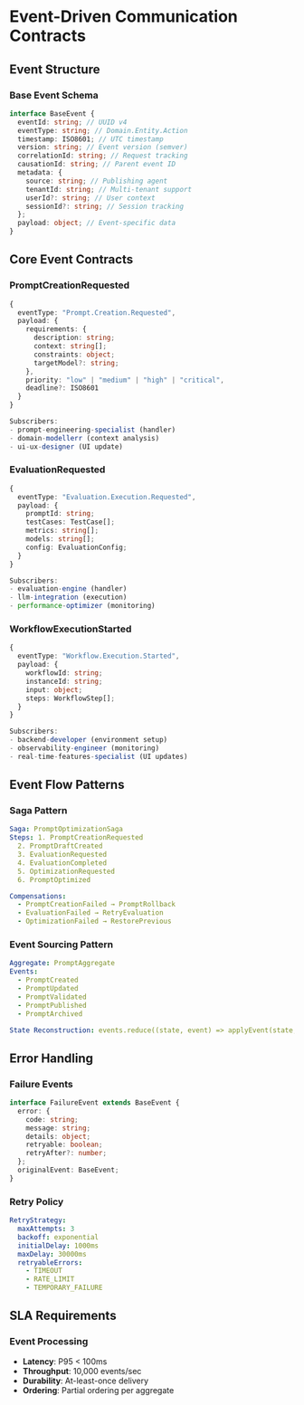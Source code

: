 # Event-Driven Communication Contracts

## Event Structure

### Base Event Schema

```typescript
interface BaseEvent {
  eventId: string; // UUID v4
  eventType: string; // Domain.Entity.Action
  timestamp: ISO8601; // UTC timestamp
  version: string; // Event version (semver)
  correlationId: string; // Request tracking
  causationId: string; // Parent event ID
  metadata: {
    source: string; // Publishing agent
    tenantId: string; // Multi-tenant support
    userId?: string; // User context
    sessionId?: string; // Session tracking
  };
  payload: object; // Event-specific data
}
```

## Core Event Contracts

### PromptCreationRequested

```typescript
{
  eventType: "Prompt.Creation.Requested",
  payload: {
    requirements: {
      description: string;
      context: string[];
      constraints: object;
      targetModel?: string;
    },
    priority: "low" | "medium" | "high" | "critical",
    deadline?: ISO8601
  }
}

Subscribers:
- prompt-engineering-specialist (handler)
- domain-modellerr (context analysis)
- ui-ux-designer (UI update)
```

### EvaluationRequested

```typescript
{
  eventType: "Evaluation.Execution.Requested",
  payload: {
    promptId: string;
    testCases: TestCase[];
    metrics: string[];
    models: string[];
    config: EvaluationConfig;
  }
}

Subscribers:
- evaluation-engine (handler)
- llm-integration (execution)
- performance-optimizer (monitoring)
```

### WorkflowExecutionStarted

```typescript
{
  eventType: "Workflow.Execution.Started",
  payload: {
    workflowId: string;
    instanceId: string;
    input: object;
    steps: WorkflowStep[];
  }
}

Subscribers:
- backend-developer (environment setup)
- observability-engineer (monitoring)
- real-time-features-specialist (UI updates)
```

## Event Flow Patterns

### Saga Pattern

```yaml
Saga: PromptOptimizationSaga
Steps: 1. PromptCreationRequested
  2. PromptDraftCreated
  3. EvaluationRequested
  4. EvaluationCompleted
  5. OptimizationRequested
  6. PromptOptimized

Compensations:
  - PromptCreationFailed → PromptRollback
  - EvaluationFailed → RetryEvaluation
  - OptimizationFailed → RestorePrevious
```

### Event Sourcing Pattern

```yaml
Aggregate: PromptAggregate
Events:
  - PromptCreated
  - PromptUpdated
  - PromptValidated
  - PromptPublished
  - PromptArchived

State Reconstruction: events.reduce((state, event) => applyEvent(state, event), initialState)
```

## Error Handling

### Failure Events

```typescript
interface FailureEvent extends BaseEvent {
  error: {
    code: string;
    message: string;
    details: object;
    retryable: boolean;
    retryAfter?: number;
  };
  originalEvent: BaseEvent;
}
```

### Retry Policy

```yaml
RetryStrategy:
  maxAttempts: 3
  backoff: exponential
  initialDelay: 1000ms
  maxDelay: 30000ms
  retryableErrors:
    - TIMEOUT
    - RATE_LIMIT
    - TEMPORARY_FAILURE
```

## SLA Requirements

### Event Processing

- **Latency**: P95 < 100ms
- **Throughput**: 10,000 events/sec
- **Durability**: At-least-once delivery
- **Ordering**: Partial ordering per aggregate
